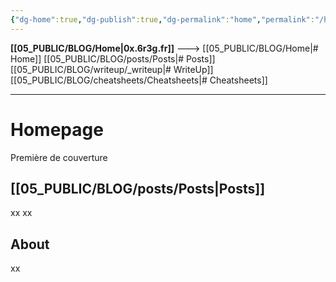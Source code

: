 ```yaml
---
{"dg-home":true,"dg-publish":true,"dg-permalink":"home","permalink":"/home/","tags":"gardenEntry","dgPassFrontmatter":true}
---
```


**[[05_PUBLIC/BLOG/Home\|0x.6r3g.fr]]**  --->  [[05_PUBLIC/BLOG/Home\|# Home]] [[05_PUBLIC/BLOG/posts/Posts\|# Posts]] [[05_PUBLIC/BLOG/writeup/_writeup\|# WriteUp]] [[05_PUBLIC/BLOG/cheatsheets/Cheatsheets\|# Cheatsheets]] 

---

# Homepage
Première de couverture

## [[05_PUBLIC/BLOG/posts/Posts\|Posts]]

xx
xx

## About

xx

